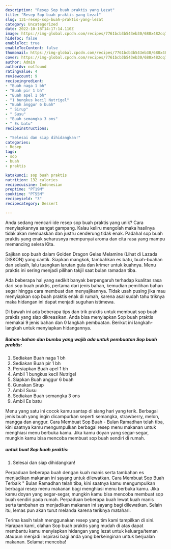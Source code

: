 ```yaml
---
description: "Resep Sop buah praktis yang Lezat"
title: "Resep Sop buah praktis yang Lezat"
slug: 131-resep-sop-buah-praktis-yang-lezat
category: Uncategorized
date: 2022-10-18T14:17:14.110Z
image: https://img-global.cpcdn.com/recipes/7761bcb3b543eb30/680x482cq70/sop-buah-praktis-foto-resep-utama.jpg
hideToc: false
enableToc: true
enableTocContent: false
thumbnail: https://img-global.cpcdn.com/recipes/7761bcb3b543eb30/680x482cq70/sop-buah-praktis-foto-resep-utama.jpg
cover: https://img-global.cpcdn.com/recipes/7761bcb3b543eb30/680x482cq70/sop-buah-praktis-foto-resep-utama.jpg
author: Admin
authorAv: notfound
ratingvalue: 4
reviewcount: 9
recipeingredient:
- "Buah naga 1 bh"
- "Buah pir 1 bh"
- "Buah apel 1 bh"
- "1 bungkus kecil Nutrigel"
- "Buah anggur 6 buah"
- " Sirup"
- " Susu"
- "Buah semangka 3 ons"
- " Es batu"
recipeinstructions:

- "Selesai dan siap dihidangkan!"
categories:
- Resep
tags:
- sop
- buah
- praktis

katakunci: sop buah praktis 
nutrition: 132 calories
recipecuisine: Indonesian
preptime: "PT19M"
cooktime: "PT55M"
recipeyield: "3"
recipecategory: Dessert

---
```





Anda sedang mencari ide resep sop buah praktis yang unik? Cara menyiapkannya sangat gampang. Kalau keliru mengolah maka hasilnya tidak akan memuaskan dan justru cenderung tidak enak. Padahal sop buah praktis yang enak seharusnya mempunyai aroma dan cita rasa yang mampu memancing selera Kita.





Sajikan sop buah dalam Golden Dragon Gelas Melamine (Lihat di Lazada DISKON) yang cantik. Siapkan mangkok, tambahkan es batu, buah-buahan dan selasih, lalu tuangkan larutan gula dan krimer untuk kuahnya. Menu praktis ini sering menjadi pilihan takjil saat bulan ramadan tiba.

Ada beberapa hal yang sedikit banyak berpengaruh terhadap kualitas rasa dari sop buah praktis, pertama dari jenis bahan, kemudian pemilihan bahan segar hingga cara membuat dan menyajikannya. Tidak usah pusing jika mau menyiapkan sop buah praktis enak di rumah, karena asal sudah tahu triknya maka hidangan ini dapat menjadi suguhan istimewa.






Di bawah ini ada beberapa tips dan trik praktis untuk membuat sop buah praktis yang siap dikreasikan. Anda bisa menyiapkan Sop buah praktis memakai 9 jenis bahan dan 0 langkah pembuatan. Berikut ini langkah-langkah untuk menyiapkan hidangannya.

<!--inarticleads1-->

##### Bahan-bahan dan bumbu yang wajib ada untuk pembuatan Sop buah praktis:

1. Sediakan Buah naga 1 bh
1. Sediakan Buah pir 1 bh
1. Persiapkan Buah apel 1 bh
1. Ambil 1 bungkus kecil Nutrigel
1. Siapkan Buah anggur 6 buah
1. Gunakan  Sirup
1. Ambil  Susu
1. Sediakan Buah semangka 3 ons
1. Ambil  Es batu


Menu yang satu ini cocok kamu santap di siang hari yang terik. Berbagai jenis buah yang ingin dicampurkan seperti semangka, strawberry, melon, mangga dan anggur. Cara Membuat Sop Buah - Bulan Ramadhan telah tiba, kini saatnya kamu mengumpulkan berbagai resep menu makanan untuk menghiasi menu berbuka kamu. Jika kamu doyan yang segar-segar, mungkin kamu bisa mencoba membuat sop buah sendiri di rumah. 

<!--inarticleads2-->

#####  untuk buat Sop buah praktis:


1. Selesai dan siap dihidangkan!

Perpaduan beberapa buah dengan kuah manis serta tambahan es menjadikan makanan ini sayang untuk dilewatkan. Cara Membuat Sop Buah Terbaik &#34; Bulan Ramadhan telah tiba, kini saatnya kamu mengumpulkan berbagai resep menu makanan bagi menghiasi menu berbuka kamu. Jika kamu doyan yang segar-segar, mungkin kamu bisa mencoba membuat sop buah sendiri pada rumah. Perpaduan beberapa buah lewat kuah manis serta tambahan es menjadikan makanan ini sayang bagi dilewatkan. Selain itu, lemas pun akan turut melanda karena teriknya matahari. 

Terima kasih telah menggunakan resep yang tim kami tampilkan di sini. Harapan kami, olahan Sop buah praktis yang mudah di atas dapat membantu kamu menyiapkan hidangan yang lezat untuk keluarga/teman ataupun menjadi inspirasi bagi anda yang berkeinginan untuk berjualan makanan. Selamat mencoba!
